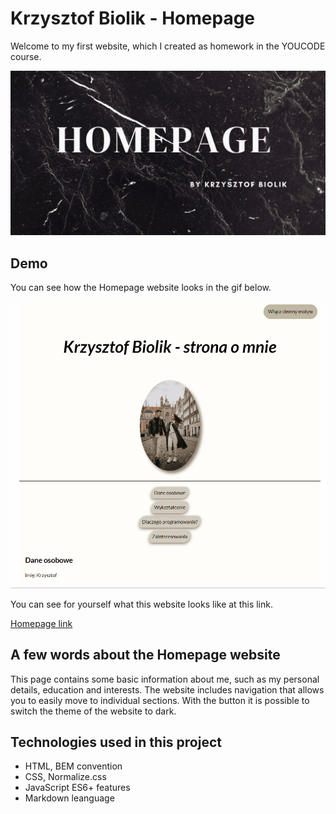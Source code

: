 # Krzysztof Biolik - Homepage

Welcome to my first website, which I created as homework in the YOUCODE course.

![Homepageimage](https://github.com/KrzysztofBiolik/Homepage/blob/main/images/HOMEPAGE.png?raw=true)

## Demo

You can see how the Homepage website looks in the gif below.

![Gif](https://github.com/KrzysztofBiolik/Homepage/blob/main/images/gif_Homepage.gif?raw=true)

You can see for yourself what this website looks like at this link.

[Homepage link](https://krzysztofbiolik.github.io/Homepage/)

## A few words about the Homepage website

This page contains some basic information about me, such as my personal details, education and interests. The website includes navigation that allows you to easily move to individual sections. With the button it is possible to switch the theme of the website to dark.

## Technologies used in this project

- HTML, BEM convention
- CSS, Normalize.css
- JavaScript ES6+ features
- Markdown leanguage